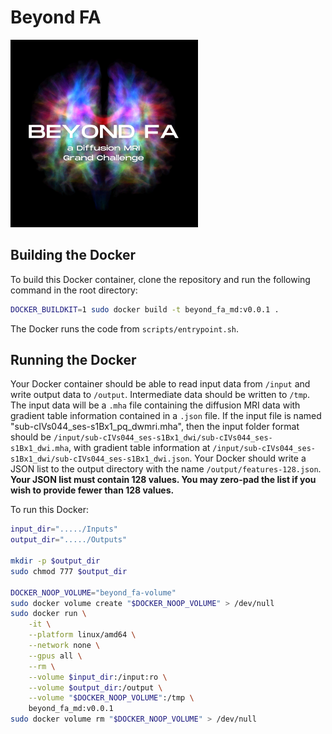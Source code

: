 # Beyond FA

<img src="https://github.com/MASILab/beyondFA_mlp/blob/main/4.png" alt="Challenge Logo" width="300">

## Building the Docker

To build this Docker container, clone the repository and run the following command in the root directory:

```bash
DOCKER_BUILDKIT=1 sudo docker build -t beyond_fa_md:v0.0.1 .
```

The Docker runs the code from `scripts/entrypoint.sh`.

## Running the Docker

Your Docker container should be able to read input data from `/input` and write output data to `/output`. Intermediate data should be written to `/tmp`. The input data will be a `.mha` file containing the diffusion MRI data with gradient table information contained in a `.json` file. If the input file is named "sub-cIVs044_ses-s1Bx1_pq_dwmri.mha", then the input folder format should be `/input/sub-cIVs044_ses-s1Bx1_dwi/sub-cIVs044_ses-s1Bx1_dwi.mha`, with gradient table information at `/input/sub-cIVs044_ses-s1Bx1_dwi/sub-cIVs044_ses-s1Bx1_dwi.json`. Your Docker should write a JSON list to the output directory with the name `/output/features-128.json`. **Your JSON list must contain 128 values. You may zero-pad the list if you wish to provide fewer than 128 values.**

To run this Docker:

```bash
input_dir="...../Inputs"
output_dir="...../Outputs"

mkdir -p $output_dir
sudo chmod 777 $output_dir

DOCKER_NOOP_VOLUME="beyond_fa-volume"
sudo docker volume create "$DOCKER_NOOP_VOLUME" > /dev/null
sudo docker run \
    -it \
    --platform linux/amd64 \
    --network none \
    --gpus all \
    --rm \
    --volume $input_dir:/input:ro \
    --volume $output_dir:/output \
    --volume "$DOCKER_NOOP_VOLUME":/tmp \
    beyond_fa_md:v0.0.1
sudo docker volume rm "$DOCKER_NOOP_VOLUME" > /dev/null
```
